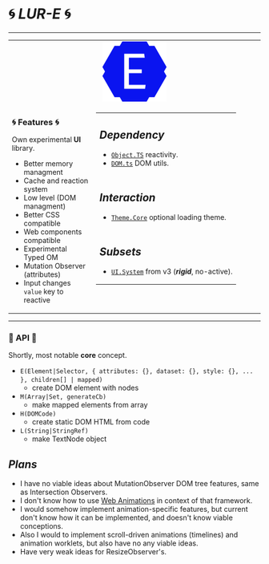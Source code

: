 # 🌀 *LUR-E* 🌀

---

<table width="100%">
<tr>
<td align="center" colspan="2">
<img width="128" alt="Logo" src="./logo/logo-0.png"/>
</td>
</tr>
<tr>
<td valign="top" width="33%">

### 🌀 Features 🌀

Own experimental **UI** library.

- Better memory managment
- Cache and reaction system
- Low level (DOM managment)
- Better CSS compatible
- Web components compatible
- Experimental Typed OM
- Mutation Observer (attributes)
- Input changes `value` key to reactive

</td>
<td valign="top"  width="66%">

<table width="100%">
<tr width="100%">
<td valign="top" width="100%">

## *Dependency*

- [`Object.TS`](https://github.com/unite-2-re/object.ts) reactivity.
- [`DOM.ts`](https://github.com/unite-2-re/dom.ts) DOM utils.

</td>
</tr>
<tr width="100%">
<td valign="top" width="100%">

## *Interaction*

- [`Theme.Core`](https://github.com/unite-2-re/theme.core) optional loading theme.

</td>
</tr>
<tr width="100%">
<td valign="top" width="100%">

## *Subsets*

- [`UI.System`](https://github.com/unite-2-re/ui.system) from v3 (***rigid***, no-active).

</td>
</tr>
</table>

</td>
</tr>
</table>

---

### 🔌 API 🔌

Shortly, most notable **core** concept.

- `E(Element|Selector, { attributes: {}, dataset: {}, style: {}, ... }, children[] | mapped)`
   - create DOM element with nodes
- `M(Array|Set, generateCb)`
   - make mapped elements from array
- `H(DOMCode)`
   - create static DOM HTML from code
- `L(String|StringRef)`
   - make TextNode object

## *Plans*

- I have no viable ideas about MutationObserver DOM tree features, same as Intersection Observers.
- I don't know how to use [Web Animations](https://developer.mozilla.org/en-US/docs/Web/API/Web_Animations_API) in context of that framework.
- I would somehow implement animation-specific features, but current don't know how it can be implemented, and doesn't know viable conceptions.
- Also I would to implement scroll-driven animations (timelines) and animation worklets, but also have no any viable ideas.
- Have very weak ideas for ResizeObserver's.

